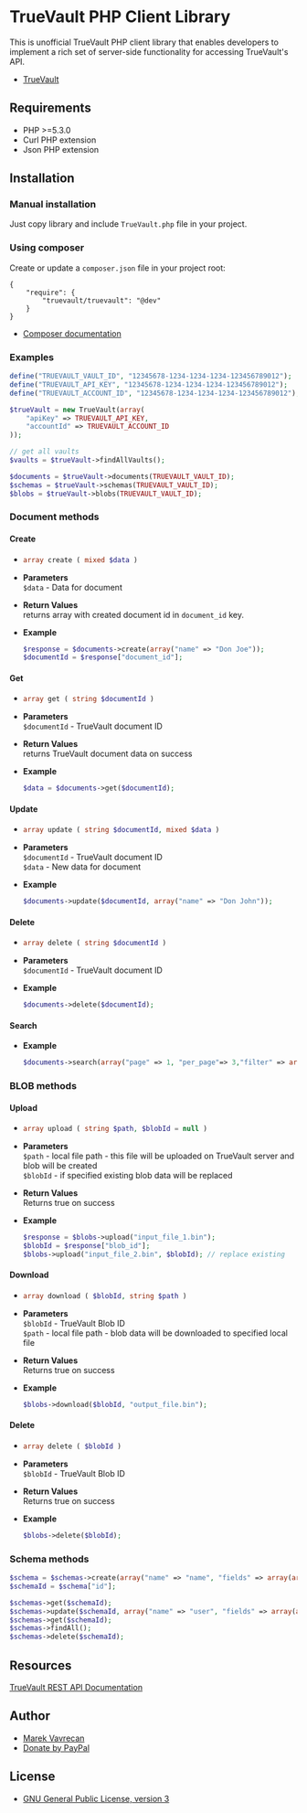 # TrueVault PHP Client Library

This is unofficial TrueVault PHP client library that enables developers to implement a rich set of server-side functionality for accessing TrueVault's API.
- [TrueVault](https://www.truevault.com/)

## Requirements
- PHP >=5.3.0
- Curl PHP extension
- Json PHP extension

## Installation
### Manual installation
Just copy library and include `TrueVault.php` file in your project.

### Using composer
Create or update a `composer.json` file in your project root:

```
{
    "require": {
        "truevault/truevault": "@dev"
    }
}
```

- [Composer documentation](https://getcomposer.org/doc/)

### Examples
```php
define("TRUEVAULT_VAULT_ID", "12345678-1234-1234-1234-123456789012");
define("TRUEVAULT_API_KEY", "12345678-1234-1234-1234-123456789012");
define("TRUEVAULT_ACCOUNT_ID", "12345678-1234-1234-1234-123456789012");

$trueVault = new TrueVault(array(
    "apiKey" => TRUEVAULT_API_KEY,
    "accountId" => TRUEVAULT_ACCOUNT_ID
));

// get all vaults
$vaults = $trueVault->findAllVaults();

$documents = $trueVault->documents(TRUEVAULT_VAULT_ID);
$schemas = $trueVault->schemas(TRUEVAULT_VAULT_ID);
$blobs = $trueVault->blobs(TRUEVAULT_VAULT_ID);
```

### Document methods

#### Create
- ```php
  array create ( mixed $data )
  ```

- **Parameters** <br/>
  `$data` - Data for document

- **Return Values** <br/>
  returns array with created document id in `document_id` key.

- **Example** <br/>
  ```php
  $response = $documents->create(array("name" => "Don Joe"));
  $documentId = $response["document_id"];
  ```

#### Get
- ```php
  array get ( string $documentId )
  ```

- **Parameters** <br/>
  `$documentId` - TrueVault document ID

- **Return Values** <br/>
  returns TrueVault document data on success

- **Example** <br/>
  ```php
  $data = $documents->get($documentId);
  ```

#### Update
- ```php
  array update ( string $documentId, mixed $data )
  ```

-  **Parameters** <br/>
  `$documentId` - TrueVault document ID <br/>
  `$data` - New data for document

- **Example** <br/>
  ```php
  $documents->update($documentId, array("name" => "Don John"));
  ```

#### Delete
- ```php
  array delete ( string $documentId )
  ```

- **Parameters** <br/>
  `$documentId` - TrueVault document ID

- **Example** <br/>
  ```php
  $documents->delete($documentId);
  ```

#### Search
- **Example** <br/>
  ```php
  $documents->search(array("page" => 1, "per_page"=> 3,"filter" => array("name" => array("type" => "not", "value" => "Susan"));
  ```

### BLOB methods

#### Upload
- ```php
  array upload ( string $path, $blobId = null )
  ```

- **Parameters** <br/>
  `$path` - local file path - this file will be uploaded on TrueVault server and blob will be created <br/>
  `$blobId` - if specified existing blob data will be replaced

- **Return Values** <br/>
  Returns true on success

- **Example** <br/>
  ```php
  $response = $blobs->upload("input_file_1.bin");
  $blobId = $response["blob_id"];
  $blobs->upload("input_file_2.bin", $blobId); // replace existing
  ```

#### Download
- ```php
  array download ( $blobId, string $path )
  ```

- **Parameters** <br/>
  `$blobId` - TrueVault Blob ID <br/>
  `$path` - local file path - blob data will be downloaded to specified local file

- **Return Values** <br/>
  Returns true on success

- **Example** <br/>
  ```php
  $blobs->download($blobId, "output_file.bin");
  ```

#### Delete
- ```php
  array delete ( $blobId )
  ```

- **Parameters** <br/>
  `$blobId` - TrueVault Blob ID

- **Return Values** <br/>
  Returns true on success

- **Example** <br/>
  ```php
  $blobs->delete($blobId);
  ```

### Schema methods
```php
$schema = $schemas->create(array("name" => "name", "fields" => array(array("name" => "name", "index" => true, "type" => "string"))));
$schemaId = $schema["id"];

$schemas->get($schemaId);
$schemas->update($schemaId, array("name" => "user", "fields" => array(array("name" => "name", "index" => true, "type" => "string"))));
$schemas->get($schemaId);
$schemas->findAll();
$schemas->delete($schemaId);
```

## Resources
[TrueVault REST API Documentation](https://www.truevault.com/documentation/rest-api.html)

## Author
- [Marek Vavrecan](mailto:vavrecan@gmail.com)
- [Donate by PayPal](https://www.paypal.com/cgi-bin/webscr?cmd=_donations&business=DX479UBWGSMUG&lc=US&item_name=Friend%20List%20Watcher&currency_code=USD&bn=PP%2dDonationsBF%3abtn_donateCC_LG%2egif%3aNonHosted)

## License
- [GNU General Public License, version 3](http://www.gnu.org/licenses/gpl-3.0.html)